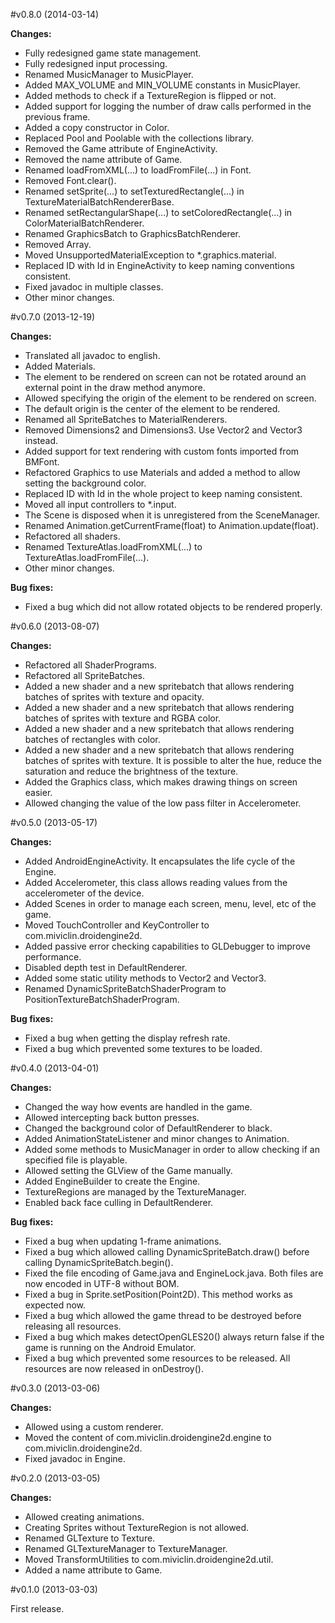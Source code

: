 #v0.8.0 (2014-03-14)

**Changes:**

- Fully redesigned game state management.
- Fully redesigned input processing.
- Renamed MusicManager to MusicPlayer.
- Added MAX_VOLUME and MIN_VOLUME constants in MusicPlayer.
- Added methods to check if a TextureRegion is flipped or not.
- Added support for logging the number of draw calls performed in the previous frame.
- Added a copy constructor in Color.
- Replaced Pool and Poolable with the collections library.
- Removed the Game attribute of EngineActivity.
- Removed the name attribute of Game.
- Renamed loadFromXML(...) to loadFromFile(...) in Font.
- Removed Font.clear().
- Renamed setSprite(...) to setTexturedRectangle(...) in TextureMaterialBatchRendererBase.
- Renamed setRectangularShape(...) to setColoredRectangle(...) in ColorMaterialBatchRenderer.
- Renamed GraphicsBatch to GraphicsBatchRenderer.
- Removed Array.
- Moved UnsupportedMaterialException to *.graphics.material.
- Replaced ID with Id in EngineActivity to keep naming conventions consistent.
- Fixed javadoc in multiple classes.
- Other minor changes.

#v0.7.0 (2013-12-19)

**Changes:**

- Translated all javadoc to english.
- Added Materials.
- The element to be rendered on screen can not be rotated around an external point in the draw method anymore.
- Allowed specifying the origin of the element to be rendered on screen.
- The default origin is the center of the element to be rendered.
- Renamed all SpriteBatches to MaterialRenderers.
- Removed Dimensions2 and Dimensions3. Use Vector2 and Vector3 instead.
- Added support for text rendering with custom fonts imported from BMFont.
- Refactored Graphics to use Materials and added a method to allow setting the background color.
- Replaced ID with Id in the whole project to keep naming consistent.
- Moved all input controllers to *.input.
- The Scene is disposed when it is unregistered from the SceneManager.
- Renamed Animation.getCurrentFrame(float) to Animation.update(float).
- Refactored all shaders.
- Renamed TextureAtlas.loadFromXML(...) to TextureAtlas.loadFromFile(...).
- Other minor changes.

**Bug fixes:**

- Fixed a bug which did not allow rotated objects to be rendered properly.


#v0.6.0 (2013-08-07)

**Changes:**

- Refactored all ShaderPrograms.  
- Refactored all SpriteBatches.
- Added a new shader and a new spritebatch that allows rendering batches of sprites with texture and opacity.
- Added a new shader and a new spritebatch that allows rendering batches of sprites with texture and RGBA color.
- Added a new shader and a new spritebatch that allows rendering batches of rectangles with color.
- Added a new shader and a new spritebatch that allows rendering batches of sprites with texture. It is possible to alter the hue, reduce the saturation and reduce the brightness of the texture.
- Added the Graphics class, which makes drawing things on screen easier.
- Allowed changing the value of the low pass filter in Accelerometer.


#v0.5.0 (2013-05-17)

**Changes:**

- Added AndroidEngineActivity. It encapsulates the life cycle of the Engine.
- Added Accelerometer, this class allows reading values from the accelerometer of the device.
- Added Scenes in order to manage each screen, menu, level, etc of the game.
- Moved TouchController and KeyController to com.miviclin.droidengine2d.
- Added passive error checking capabilities to GLDebugger to improve performance.
- Disabled depth test in DefaultRenderer.
- Added some static utility methods to Vector2 and Vector3.
- Renamed DynamicSpriteBatchShaderProgram to PositionTextureBatchShaderProgram.

**Bug fixes:**

- Fixed a bug when getting the display refresh rate.
- Fixed a bug which prevented some textures to be loaded.


#v0.4.0 (2013-04-01)

**Changes:**

- Changed the way how events are handled in the game.
- Allowed intercepting back button presses.
- Changed the background color of DefaultRenderer to black.
- Added AnimationStateListener and minor changes to Animation.
- Added some methods to MusicManager in order to allow checking if an specified file is playable.
- Allowed setting the GLView of the Game manually.
- Added EngineBuilder to create the Engine.
- TextureRegions are managed by the TextureManager.
- Enabled back face culling in DefaultRenderer.

**Bug fixes:**

- Fixed a bug when updating 1-frame animations.
- Fixed a bug which allowed calling DynamicSpriteBatch.draw() before calling DynamicSpriteBatch.begin().
- Fixed the file encoding of Game.java and EngineLock.java. Both files are now encoded in UTF-8 without BOM.
- Fixed a bug in Sprite.setPosition(Point2D). This method works as expected now.
- Fixed a bug which allowed the game thread to be destroyed before releasing all resources.
- Fixed a bug which makes detectOpenGLES20() always return false if the game is running on the Android Emulator.
- Fixed a bug which prevented some resources to be released. All resources are now released in onDestroy().


#v0.3.0 (2013-03-06)

**Changes:**

- Allowed using a custom renderer.  
- Moved the content of com.miviclin.droidengine2d.engine to com.miviclin.droidengine2d.
- Fixed javadoc in Engine.


#v0.2.0 (2013-03-05)

**Changes:**

- Allowed creating animations.
- Creating Sprites without TextureRegion is not allowed.
- Renamed GLTexture to Texture.
- Renamed GLTextureManager to TextureManager.
- Moved TransformUtilities to com.miviclin.droidengine2d.util.
- Added a name attribute to Game.


#v0.1.0 (2013-03-03)

First release.
